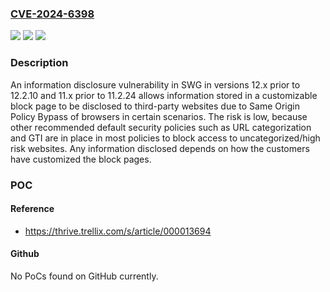 ### [CVE-2024-6398](https://cve.mitre.org/cgi-bin/cvename.cgi?name=CVE-2024-6398)
![](https://img.shields.io/static/v1?label=Product&message=Secure%20Web%20Gateway&color=blue)
![](https://img.shields.io/static/v1?label=Version&message=%3D%20SWG%2012.x%20prior%20to%2012.2.10%20SWG%2011.x%20prior%20to%2011.2.24%20&color=brighgreen)
![](https://img.shields.io/static/v1?label=Vulnerability&message=CWE-200%20Exposure%20of%20Sensitive%20Information%20to%20an%20Unauthorized%20Actor&color=brighgreen)

### Description

An information disclosure vulnerability in SWG in versions 12.x prior to 12.2.10 and 11.x prior to 11.2.24 allows information stored in a customizable block page to be disclosed to third-party websites due to Same Origin Policy Bypass of browsers in certain scenarios. The risk is low, because other recommended default security policies such as URL categorization and GTI are in place in most policies to block access to uncategorized/high risk websites. Any information disclosed depends on how the customers have customized the block pages.

### POC

#### Reference
- https://thrive.trellix.com/s/article/000013694

#### Github
No PoCs found on GitHub currently.


